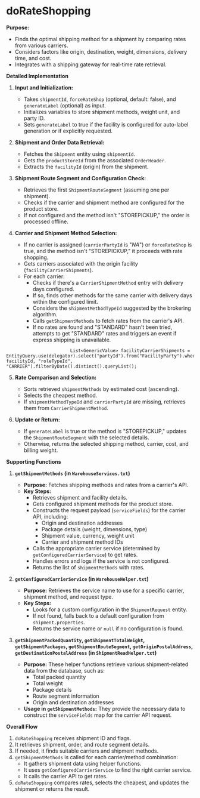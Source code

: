 # doRateShopping

**Purpose:**

*   Finds the optimal shipping method for a shipment by comparing rates from various carriers.
*   Considers factors like origin, destination, weight, dimensions, delivery time, and cost.
*   Integrates with a shipping gateway for real-time rate retrieval.

**Detailed Implementation**

1.  **Input and Initialization:**
    *   Takes `shipmentId`, `forceRateShop` (optional, default: false), and `generateLabel` (optional) as input.
    *   Initializes variables to store shipment methods, weight unit, and party ID.
    *   Sets `generateLabel` to true if the facility is configured for auto-label generation or if explicitly requested.

2.  **Shipment and Order Data Retrieval:**
    *   Fetches the `Shipment` entity using `shipmentId`.
    *   Gets the `productStoreId` from the associated `OrderHeader`.
    *   Extracts the `facilityId` (origin) from the shipment.

3.  **Shipment Route Segment and Configuration Check:**
    *   Retrieves the first `ShipmentRouteSegment` (assuming one per shipment).
    *   Checks if the carrier and shipment method are configured for the product store.
    *   If not configured and the method isn't "STOREPICKUP," the order is processed offline.

4.  **Carrier and Shipment Method Selection:**
    *   If no carrier is assigned (`carrierPartyId` is "_NA_") or `forceRateShop` is true, and the method isn't "STOREPICKUP," it proceeds with rate shopping.
    *   Gets carriers associated with the origin facility (`facilityCarrierShipments`).
    *   For each carrier:
        *   Checks if there's a `CarrierShipmentMethod` entry with delivery days configured.
        *   If so, finds other methods for the same carrier with delivery days within the configured limit.
        *   Considers the `shipmentMethodTypeId` suggested by the brokering algorithm.
        *   Calls `getShipmentMethods` to fetch rates from the carrier's API.
        *   If no rates are found and "STANDARD" hasn't been tried, attempts to get "STANDARD" rates and triggers an event if express shipping is unavailable.
```
                        List<GenericValue> facilityCarrierShipments = EntityQuery.use(delegator).select("partyId").from("FacilityParty").where("facilityId", facilityId, "roleTypeId", "CARRIER").filterByDate().distinct().queryList();

```

5.  **Rate Comparison and Selection:**
    *   Sorts retrieved `shipmentMethods` by estimated cost (ascending).
    *   Selects the cheapest method.
    *   If `shipmentMethodTypeId` and `carrierPartyId` are missing, retrieves them from `CarrierShipmentMethod`.

6.  **Update or Return:**
    *   If `generateLabel` is true or the method is "STOREPICKUP," updates the `ShipmentRouteSegment` with the selected details.
    *   Otherwise, returns the selected shipping method, carrier, cost, and billing weight.

**Supporting Functions**

1.  **`getShipmentMethods` (in `WarehouseServices.txt`)**

    *   **Purpose:** Fetches shipping methods and rates from a carrier's API.
    *   **Key Steps:**
        *   Retrieves shipment and facility details.
        *   Gets configured shipment methods for the product store.
        *   Constructs the request payload (`serviceFields`) for the carrier API, including:
            *   Origin and destination addresses
            *   Package details (weight, dimensions, type)
            *   Shipment value, currency, weight unit
            *   Carrier and shipment method IDs
        *   Calls the appropriate carrier service (determined by `getConfiguredCarrierService`) to get rates.
        *   Handles errors and logs if the service is not configured.
        *   Returns the list of `shipmentMethods` with rates.

2.  **`getConfiguredCarrierService` (in `WarehouseHelper.txt`)**

    *   **Purpose:** Retrieves the service name to use for a specific carrier, shipment method, and request type.
    *   **Key Steps:**
        *   Looks for a custom configuration in the `ShipmentRequest` entity.
        *   If not found, falls back to a default configuration from `shipment.properties`.
        *   Returns the service name or `null` if no configuration is found.

3.  **`getShipmentPackedQuantity`, `getShipmentTotalWeight`, `getShipmentPackages`, `getShipmentRouteSegment`, `getOriginPostalAddress`, `getDestinationPostalAddress` (in `ShipmentReadHelper.txt`)**

    *   **Purpose:** These helper functions retrieve various shipment-related data from the database, such as:
        *   Total packed quantity
        *   Total weight
        *   Package details
        *   Route segment information
        *   Origin and destination addresses
    *   **Usage in `getShipmentMethods`:** They provide the necessary data to construct the `serviceFields` map for the carrier API request.

**Overall Flow**

1.  `doRateShopping` receives shipment ID and flags.
2.  It retrieves shipment, order, and route segment details.
3.  If needed, it finds suitable carriers and shipment methods.
4.  `getShipmentMethods` is called for each carrier/method combination:
    *   It gathers shipment data using helper functions.
    *   It uses `getConfiguredCarrierService` to find the right carrier service.
    *   It calls the carrier API to get rates.
5.  `doRateShopping` compares rates, selects the cheapest, and updates the shipment or returns the result.